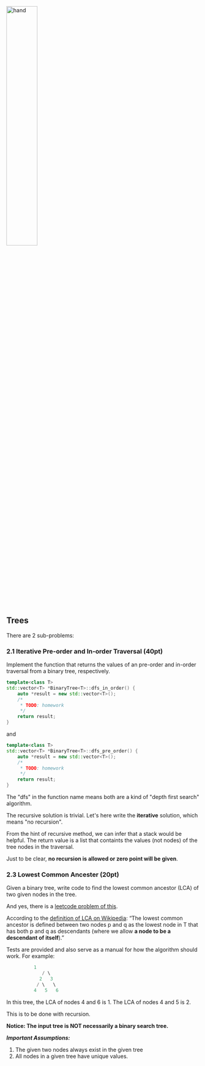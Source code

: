 <img src="https://user-images.githubusercontent.com/252020/171100578-67588802-cd99-48b7-8018-b96ae56add74.png"
     alt="hand"
     width="40%" />

## Trees

There are 2 sub-problems:


### 2.1 Iterative Pre-order and In-order Traversal (40pt) 

Implement the function that returns the values of an pre-order and in-order traversal from a binary tree, respectively.

```c++
template<class T>
std::vector<T> *BinaryTree<T>::dfs_in_order() {
    auto *result = new std::vector<T>();
    /*
     * TODO: homework
     */
    return result;
}
```

and

```c++
template<class T>
std::vector<T> *BinaryTree<T>::dfs_pre_order() {
    auto *result = new std::vector<T>();
    /*
     * TODO: homework
     */
    return result;
}
```

The "dfs" in the function name means both are a kind of "depth first search" algorithm.

The recursive solution is trivial. Let's here write the **iterative** solution, which means "no recursion".

From the hint of recursive method, we can infer that a stack would be helpful. The return value is a list that containts the values (not nodes) of the tree nodes in the traversal.

Just to be clear, **no recursion is allowed or zero point will be given**.

### 2.3 Lowest Common Ancester (20pt) 

Given a binary tree, write code to find the lowest common ancestor (LCA) of two given nodes in the tree.

And yes, there is a [leetcode problem of this](https://leetcode.com/problems/lowest-common-ancestor-of-a-binary-tree/).

According to the [definition of LCA on Wikipedia](https://en.wikipedia.org/wiki/Lowest_common_ancestor): “The lowest common ancestor is defined between two nodes p and q as the lowest node in T that has both p and q as descendants (where we allow **a node to be a descendant of itself**).”

Tests are provided and also serve as a manual for how the algorithm should work. For example:

```java
	      1
             / \
            2   3
           / \   \
          4   5   6

```

In this tree, the LCA of nodes 4 and 6 is 1. The LCA of nodes 4 and 5 is 2. 

This is to be done with recursion. 

**Notice: The input tree is NOT necessarily a binary search tree.**

***Important Assumptions:***

1. The given two nodes always exist in the given tree
2. All nodes in a given tree have unique values. 
